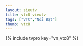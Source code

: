 ```yaml
---
layout: sieutv
title: vtc8 viewtv
tags: ["VTC","Nổi Bật"]
thumb: vtc8
---
```

{% include tvpro key="vn_vtc8" %}
